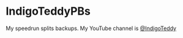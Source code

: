 # IndigoTeddyPBs
My speedrun splits backups. My YouTube channel is [@IndigoTeddy](https://www.youtube.com/@IndigoTeddy)
